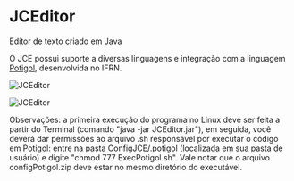 # JCEditor
Editor de texto criado em Java

O JCE possui suporte a diversas linguagens e integração com a linguagem [Potigol](http://potigol.github.io/), desenvolvida no IFRN.

![JCEditor](http://i.imgur.com/GhcIJUV.png)

![JCEditor](http://i.imgur.com/0g51yd4.png)

Observações: a primeira execução do programa no Linux deve ser feita a partir do Terminal (comando "java -jar JCEditor.jar"), em seguida, você deverá dar permissões ao arquivo .sh responsável por executar o código em Potigol:
entre na pasta ConfigJCE/.potigol (localizada em sua pasta de usuário) e digite "chmod 777 ExecPotigol.sh". Vale notar que
o arquivo configPotigol.zip deve estar no mesmo diretório do executável.
